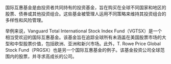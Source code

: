 

国际互惠基金是由投资者共同持有的投资基金，旨在购买在全球不同国家和地区的股票、债券或其他投资组合。这些基金被管理人运用不同策略来维持其投资组合的多样性和风险管理。

举例来说，Vanguard Total International Stock Index Fund（VGTSX）是一个相当受欢迎的国际互惠基金。该基金旨在追踪全球所有未涵盖在美国股票市场的大型和中型股票价值，包括欧洲、亚洲和新兴市场。此外，T. Rowe Price Global Stock Fund（PRGSX）也是另一个国际互惠基金的例子。该基金投资公司全球范围内的股票，并寻求高成长的公司。